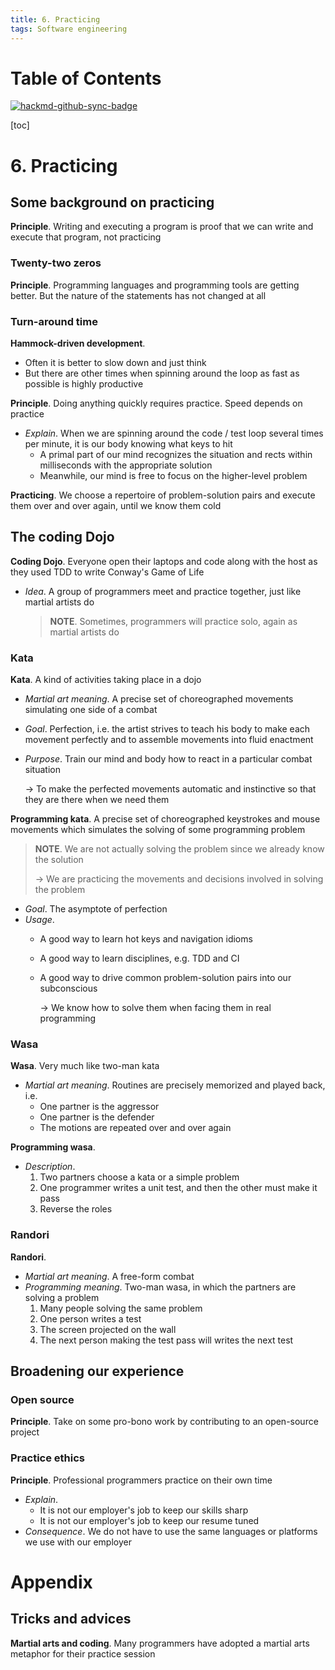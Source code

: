 ```yaml
---
title: 6. Practicing
tags: Software engineering
---
```


# Table of Contents

[![hackmd-github-sync-badge](https://hackmd.io/IMlrYALzTr-lYtIARpSJVA/badge)](https://hackmd.io/IMlrYALzTr-lYtIARpSJVA)

[toc]

# 6. Practicing
## Some background on practicing
**Principle**. Writing and executing a program is proof that we can write and execute that program, not practicing

### Twenty-two zeros
**Principle**. Programming languages and programming tools  are getting better. But the nature of the statements has not changed at all

### Turn-around time
**Hammock-driven development**. 
* Often it is better to slow down and just think
* But there are other times when spinning around the loop as fast as possible is highly productive

**Principle**. Doing anything quickly requires practice. Speed depends on practice
* *Explain*. When we are spinning around the code / test loop several times per minute, it is our body knowing what keys to hit
    * A primal part of our mind recognizes the situation and rects within milliseconds with the appropriate solution
    * Meanwhile, our mind is free to focus on the higher-level problem

**Practicing**. We choose a repertoire of problem-solution pairs and execute them over and over again, until we know them cold

## The coding Dojo
**Coding Dojo**. Everyone open their laptops and code along with the host as they used TDD to write Conway's Game of Life
* *Idea*. A group of programmers meet and practice together, just like martial artists do

    >**NOTE**. Sometimes, programmers will practice solo, again as martial artists do

### Kata
**Kata**. A kind of activities taking place in a dojo
* *Martial art meaning*. A precise set of choreographed movements simulating one side of a combat
* *Goal*. Perfection, i.e. the artist strives to teach his body to make each movement perfectly and to assemble movements into fluid enactment
* *Purpose*. Train our mind and body how to react in a particular combat situation

    $\to$ To make the perfected movements automatic and instinctive so that they are there when we need them

**Programming kata**. A precise set of choreographed keystrokes and mouse movements which simulates the solving of some programming problem

>**NOTE**. We are not actually solving the problem since we already know the solution
>
>$\to$ We are practicing the movements and decisions involved in solving the problem

* *Goal*. The asymptote of perfection
* *Usage*. 
    * A good way to learn hot keys and navigation idioms
    * A good way to learn disciplines, e.g. TDD and CI
    * A good way to drive common problem-solution pairs into our subconscious
        
        $\to$ We know how to solve them when facing them in real programming

### Wasa
**Wasa**. Very much like two-man kata
* *Martial art meaning*. Routines are precisely memorized and played back, i.e.
    * One partner is the aggressor
    * One partner is the defender
    * The motions are repeated over and over again

**Programming wasa**. 
* *Description*.
    1. Two partners choose a kata or a simple problem
    2. One programmer writes a unit test, and then the other must make it pass
    3. Reverse the roles

### Randori
**Randori**. 
* *Martial art meaning*. A free-form combat
* *Programming meaning*. Two-man wasa, in which the partners are solving a problem
    1. Many people solving the same problem
    2. One person writes a test
    3. The screen projected on the wall
    4. The next person making the test pass will writes the next test

## Broadening our experience
### Open source
**Principle**. Take on some pro-bono work by contributing to an open-source project

### Practice ethics
**Principle**. Professional programmers practice on their own time
* *Explain*.
    * It is not our employer's job to keep our skills sharp
    * It is not our employer's job to keep our resume tuned
* *Consequence*. We do not have to use the same languages or platforms we use with our employer

# Appendix
## Tricks and advices
**Martial arts and coding**. Many programmers have adopted a martial arts metaphor for their practice session